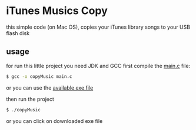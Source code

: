 # iTunes Musics Copy
this simple code (on Mac OS), copies your iTunes library songs to your USB flash disk


## usage
for run this little project you need JDK and GCC
first compile the [main.c](https://github.com/MmahdiM79/iTunes-Musics-Copy/blob/master/main.c) file:
```bash
$ gcc -o copyMusic main.c
```
or you can use the [available exe file](https://github.com/MmahdiM79/iTunes-Musics-Copy/blob/master/copyMusic)

then run the project
```bash
$ ./copyMusic
```
or you can click on downloaded exe file